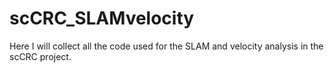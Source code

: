 # scCRC_SLAMvelocity

Here I will collect all the code used for the SLAM and velocity analysis in the scCRC project.
